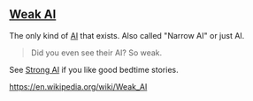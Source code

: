 ## [Weak AI](#weak-ai)

The only kind of [AI](#ai) that exists. Also called "Narrow AI" or just AI.

> Did you even see their AI? So weak.

See [Strong AI](#strong-ai) if you like good bedtime stories.

https://en.wikipedia.org/wiki/Weak_AI
